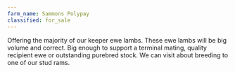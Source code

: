 ```yaml
---
farm_name: Sammons Polypay
classified: for_sale
---
```


Offering the majority of our keeper ewe lambs. These ewe lambs will be big volume and correct. Big enough to support a terminal mating, quality recipient ewe or outstanding purebred stock. We can visit about breeding to one of our stud rams.

